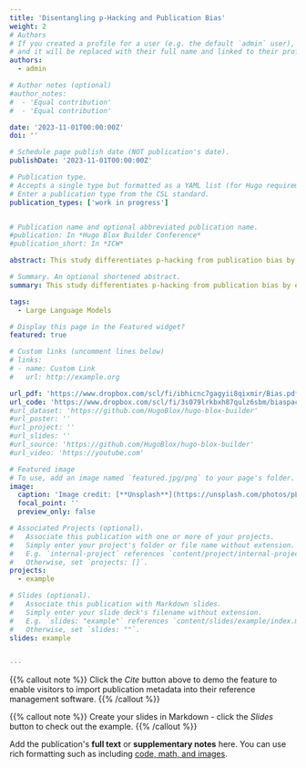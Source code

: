 ```yaml
---
title: 'Disentangling p-Hacking and Publication Bias'
weight: 2
# Authors
# If you created a profile for a user (e.g. the default `admin` user), write the username (folder name) here
# and it will be replaced with their full name and linked to their profile.
authors:
  - admin 

# Author notes (optional)
#author_notes:
#  - 'Equal contribution'
#  - 'Equal contribution'

date: '2023-11-01T00:00:00Z'
doi: ''

# Schedule page publish date (NOT publication's date).
publishDate: '2023-11-01T00:00:00Z'

# Publication type.
# Accepts a single type but formatted as a YAML list (for Hugo requirements).
# Enter a publication type from the CSL standard.
publication_types: ['work in progress']


# Publication name and optional abbreviated publication name.
#publication: In *Hugo Blox Builder Conference*
#publication_short: In *ICW*

abstract: This study differentiates p-hacking from publication bias by examining biases resulting from selective reporting within studies versus selective publication of entire studies. Analyzing a dataset of 400 meta-studies, encompassing nearly 200,000 estimates from approximately 19,000 individual studies in economics and related social sciences, I observe a notably higher incidence of p-hacking as compared to selective publication. Employing various meta-regression methods, I find that selective reporting within studies is about 20\% more prevalent than publication bias arising from selection among studies. This finding underscores the considerable influence of practices such as p-hacking and method-searching, suggesting that they contribute significantly to selection bias in the economic literature and could affect the perceived reliability of published findings.

# Summary. An optional shortened abstract.
summary: This study differentiates p-hacking from publication bias by examining biases resulting from selective reporting within studies versus selective publication of entire studies. Analyzing a dataset of 400 meta-studies, encompassing nearly 200,000 estimates from approximately 19,000 individual studies in economics and related social sciences, I observe a notably higher incidence of p-hacking as compared to selective publication. Employing various meta-regression methods, I find that selective reporting within studies is about 20\% more prevalent than publication bias arising from selection among studies. This finding underscores the considerable influence of practices such as p-hacking and method-searching, suggesting that they contribute significantly to selection bias in the economic literature and could affect the perceived reliability of published findings.

tags:
  - Large Language Models

# Display this page in the Featured widget?
featured: true

# Custom links (uncomment lines below)
# links:
# - name: Custom Link
#   url: http://example.org

url_pdf: 'https://www.dropbox.com/scl/fi/ibhicnc7gagyii8qixmir/Bias.pdf?rlkey=u78re0zb5n766iln34nikiwyn&dl=0'
url_code: 'https://www.dropbox.com/scl/fi/3s079lrkbxh87qulz6sbm/biaspackage.zip?rlkey=ske870sty0intm69yc2p2zkaa&st=a700nkpq&dl=0'
#url_dataset: 'https://github.com/HugoBlox/hugo-blox-builder'
#url_poster: ''
#url_project: ''
#url_slides: ''
#url_source: 'https://github.com/HugoBlox/hugo-blox-builder'
#url_video: 'https://youtube.com'

# Featured image
# To use, add an image named `featured.jpg/png` to your page's folder.
image:
  caption: 'Image credit: [**Unsplash**](https://unsplash.com/photos/pLCdAaMFLTE)'
  focal_point: ''
  preview_only: false

# Associated Projects (optional).
#   Associate this publication with one or more of your projects.
#   Simply enter your project's folder or file name without extension.
#   E.g. `internal-project` references `content/project/internal-project/index.md`.
#   Otherwise, set `projects: []`.
projects:
  - example

# Slides (optional).
#   Associate this publication with Markdown slides.
#   Simply enter your slide deck's filename without extension.
#   E.g. `slides: "example"` references `content/slides/example/index.md`.
#   Otherwise, set `slides: ""`.
slides: example


---
```


{{% callout note %}}
Click the _Cite_ button above to demo the feature to enable visitors to import publication metadata into their reference management software.
{{% /callout %}}

{{% callout note %}}
Create your slides in Markdown - click the _Slides_ button to check out the example.
{{% /callout %}}

Add the publication's **full text** or **supplementary notes** here. You can use rich formatting such as including [code, math, and images](https://docs.hugoblox.com/content/writing-markdown-latex/).
